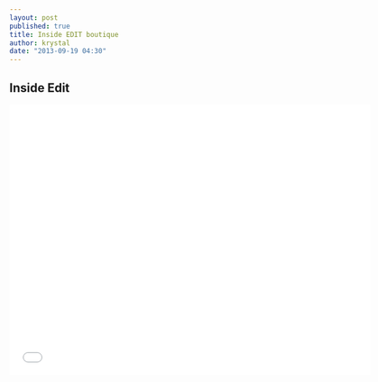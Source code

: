 ```yaml
---
layout: post
published: true
title: Inside EDIT boutique
author: krystal
date: "2013-09-19 04:30"
---
```


## Inside Edit

<iframe width="640" height="480" src="//www.youtube.com/embed/rqM06s_C-54" frameborder="0" allowfullscreen></iframe>